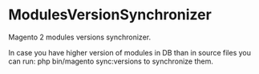 # ModulesVersionSynchronizer
Magento 2 modules versions synchronizer.

In case you have higher version of modules in DB than in source files you can run: php bin/magento sync:versions to synchronize them.

